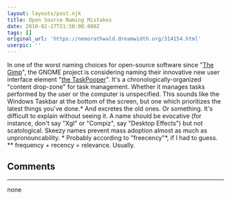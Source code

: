 ```yaml
---
layout: layouts/post.njk
title: Open Source Naming Mistakes
date: 2010-02-27T21:50:00.000Z
tags: []
original_url: 'https://nemorathwald.dreamwidth.org/314154.html'
userpic: ''
---
```

In one of the worst naming choices for open-source software since "[The Gimp](http://www.gimp.org/)", the GNOME project is considering naming their innovative new user interface element "[the TaskPooper](http://feeds.arstechnica.com/~r/arstechnica/index/~3/KuHpfD8dNRc/task-pooper-could-revolutionize-gnome-desktop.ars)". It's a chronologically-organized "content drop-zone" for task management. Whether it manages tasks performed by the user or the computer is unspecified. This sounds like the Windows Taskbar at the bottom of the screen, but one which prioritizes the latest things you've done.\* And excretes the old ones. Or something. It's difficult to explain without seeing it. A name should be evocative (for instance, don't say "Xgl" or "Compiz", say "Desktop Effects") but not scatological. Skeezy names prevent mass adoption almost as much as unpronouncability. \* Probably according to "freecency"\*, if I had to guess. \*\* frequency + recency = relevance. Usually.

## Comments

---

none
